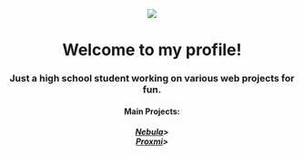 <p align="center"><img src="https://github.com/nurology1/profile-readme/blob/main/profile256.png"></p>

<div align="center">
  <h1>Welcome to my profile!</h1>
  <h3>Just a high school student working on various web projects for fun.</h3>

  <h4>Main Projects:</h4>
  <h5><a href="https://github.com/nurology1/Nebula">Nebula</a>> <br> <a href="https://github.com/nurology1/Proxmi">Proxmi</a>></h5>
</div>
